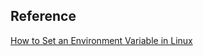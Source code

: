 

## Reference

[How to Set an Environment Variable in Linux](https://www.freecodecamp.org/news/how-to-set-an-environment-variable-in-linux/)
